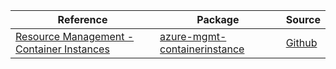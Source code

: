 | Reference | Package | Source |
|---|---|---|
|[Resource Management - Container Instances](mgmt-containerinstance-readme.md)|[azure-mgmt-containerinstance](https://pypi.org/project/azure-mgmt-containerinstance)|[Github](https://github.com/Azure/azure-sdk-for-python/blob/main/sdk/containerinstance/azure-mgmt-containerinstance)|

